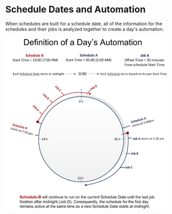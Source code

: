# Schedule Dates and Automation

When schedules are built for a schedule date, all of the information for the schedules and their jobs is analyzed together to create a day's automation.

![Definition of a Day\'s Automation](../Resources/Images/Concepts/portraitdaysautomation.png "Definition of a Day's Automation")
